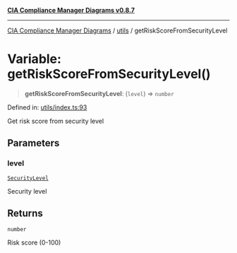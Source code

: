 [**CIA Compliance Manager Diagrams v0.8.7**](../../README.md)

***

[CIA Compliance Manager Diagrams](../../modules.md) / [utils](../README.md) / getRiskScoreFromSecurityLevel

# Variable: getRiskScoreFromSecurityLevel()

> **getRiskScoreFromSecurityLevel**: (`level`) => `number`

Defined in: [utils/index.ts:93](https://github.com/Hack23/cia-compliance-manager/blob/c1b03266cad85c2f58531e3fd0aea147fa649ae0/src/utils/index.ts#L93)

Get risk score from security level

## Parameters

### level

[`SecurityLevel`](../../index/type-aliases/SecurityLevel.md)

Security level

## Returns

`number`

Risk score (0-100)
